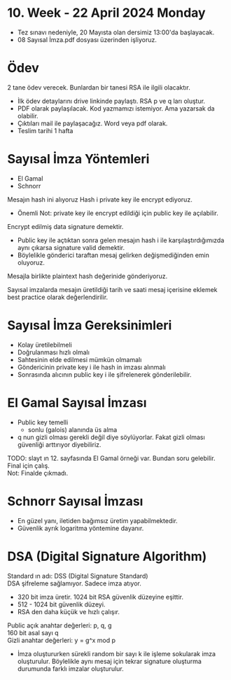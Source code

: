 # 10. Week - 22 April 2024 Monday

* Tez sınavı nedeniyle, 20 Mayısta olan dersimiz 13:00'da başlayacak.
* 08 Sayısal İmza.pdf dosyası üzerinden işliyoruz.

# Ödev
2 tane ödev verecek. Bunlardan bir tanesi RSA ile ilgili olacaktır.
* İlk ödev detaylarını drive linkinde paylaştı. RSA p ve q ları oluştur.
* PDF olarak paylaşılacak. Kod yazmamızı istemiyor. Ama yazarsak da olabilir.
* Çıktıları mail ile paylaşacağız. Word veya pdf olarak.
* Teslim tarihi 1 hafta

# Sayısal İmza Yöntemleri
* El Gamal
* Schnorr


Mesajın hash ini alıyoruz
Hash i private key ile encrypt ediyoruz.
* Önemli Not: private key ile encrypt edildiği için public key ile açılabilir.

Encrypt edilmiş data signature demektir.
* Public key ile açtıktan sonra gelen mesajın hash i ile karşılaştırdığımızda aynı çıkarsa signature valid demektir.
* Böylelikle gönderici taraftan mesaj gelirken değişmediğinden emin oluyoruz.

Mesajla birlikte plaintext hash değerinide gönderiyoruz.

Sayısal imzalarda mesajın üretildiği tarih ve saati mesaj içerisine eklemek best practice olarak değerlendirilir.


# Sayısal İmza Gereksinimleri

* Kolay üretilebilmeli
* Doğrulanması hızlı olmalı
* Sahtesinin elde edilmesi mümkün olmamalı
* Göndericinin private key i ile hash in imzası alınmalı
* Sonrasında alıcının public key i ile şifrelenerek gönderilebilir.

# El Gamal Sayısal İmzası
* Public key temelli
    * sonlu (galois) alanında üs alma
* q nun gizli olması gerekli değil diye söylüyorlar. Fakat gizli olması güvenliği arttırıyor diyebiliriz.

TODO: slayt ın 12. sayfasında El Gamal örneği var. Bundan soru gelebilir. Final için çalış.  
Not: Finalde çıkmadı.

# Schnorr Sayısal İmzası

* En güzel yanı, iletiden bağımsız üretim yapabilmektedir.
* Güvenlik ayrık logaritma yöntemine dayanır.


# DSA (Digital Signature Algorithm)
Standard ın adı: DSS (Digital Signature Standard)  
DSA şifreleme sağlamıyor. Sadece imza atıyor.

* 320 bit imza üretir. 1024 bit RSA güvenlik düzeyine eşittir.
* 512 - 1024 bit güvenlik düzeyi.
* RSA den daha küçük ve hızlı çalışır.

Public açık anahtar değerleri: p, q, g  
160 bit asal sayı q  
Gizli anahtar değerleri: y = g^x mod p
* İmza oluştururken sürekli random bir sayı k ile işleme sokularak imza oluşturulur. Böylelikle aynı mesaj için tekrar signature oluşturma durumunda farklı imzalar oluşturulur.
